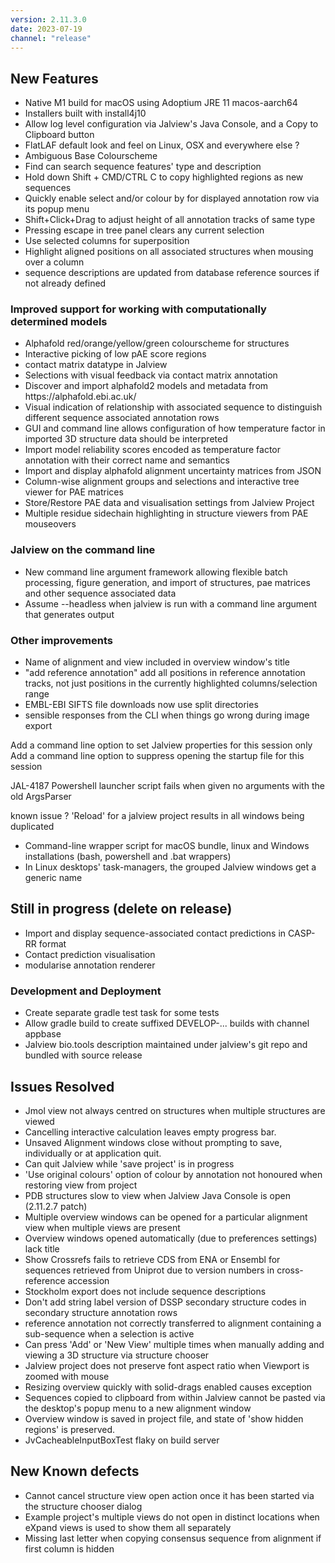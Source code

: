 ```yaml
---
version: 2.11.3.0
date: 2023-07-19
channel: "release"
---
```


## New Features
- <!-- JAL-4064 --> Native M1 build for macOS using Adoptium JRE 11 macos-aarch64
- <!-- JAL-4054 --> Installers built with install4j10
- <!-- JAL-3676 --> Allow log level configuration via Jalview's Java Console, and a Copy to Clipboard button
- <!-- JAL-3416 --> FlatLAF default look and feel on Linux, OSX and everywhere else ?

- <!-- JAL-4019 --> Ambiguous Base Colourscheme
- <!-- JAL-4061 --> Find can search sequence features' type and description
- <!-- JAL-4062 --> Hold down Shift + CMD/CTRL C to copy highlighted regions as new sequences
- <!-- JAL-1556 --> Quickly enable select and/or colour by for displayed annotation row via its popup menu
- <!-- JAL-4094 --> Shift+Click+Drag to adjust height of all annotation tracks of same type
- <!-- JAL-4190 --> Pressing escape in tree panel clears any current selection

- <!-- JAL-4089 --> Use selected columns for superposition
- <!-- JAL-4086 --> Highlight aligned positions on all associated structures when mousing over a column

- <!-- JAL-4221 --> sequence descriptions are updated from database reference sources if not already defined


### Improved support for working with computationally determined models

- <!-- JAL-3895 --> Alphafold red/orange/yellow/green colourscheme for structures
- <!-- JAL-4095 --> Interactive picking of low pAE score regions
- <!-- JAL-4027 --> contact matrix datatype in Jalview
- <!-- JAL-4033 --> Selections with visual feedback via contact matrix annotation

- <!-- JAL-3855 --> Discover and import alphafold2 models and metadata from https://alphafold.ebi.ac.uk/

- <!-- JAL-4091 --> Visual indication of relationship with associated sequence to distinguish different sequence associated annotation rows
- <!-- JAL-4123 --> GUI and command line allows configuration of how temperature factor in imported 3D structure data should be interpreted
- <!-- JAL-3914 --> Import model reliability scores encoded as temperature factor annotation with their correct name and semantics
- <!-- JAL-3858 --> Import and display alphafold alignment uncertainty matrices from JSON
- <!-- JAL-4134,JAL-4158 --> Column-wise alignment groups and selections and interactive tree viewer for PAE matrices
- <!-- JAL-4124 --> Store/Restore PAE data and visualisation settings from Jalview Project
- <!-- JAL-4083 --> Multiple residue sidechain highlighting in structure viewers from PAE mouseovers


### Jalview on the command line

- <!-- JAL-4160,JAL-629 --> New command line argument framework allowing flexible batch processing, figure generation, and import of structures, pae matrices and other sequence associated data
- <!-- JAL-4121 --> Assume --headless when jalview is run with a command line argument that generates output

### Other improvements

- <!-- JAL-3119 --> Name of alignment and view included in overview window's title
- <!-- JAL-4213 --> "add reference annotation" add all positions in reference annotation tracks, not just positions in the currently highlighted columns/selection range
- <!-- JAL-4119 --> EMBL-EBI SIFTS file downloads now use split directories

- <!-- JAL-4195,JAL-4194,JAL-4193 --> sensible responses from the CLI when things go wrong during image export
Add a command line option to set Jalview properties for this session only
Add a command line option to suppress opening the startup file for this session


JAL-4187	 Powershell launcher script fails when given no arguments with the old ArgsParser

known issue ? <!-- JAL-4127	--> 'Reload' for a jalview project results in all windows being duplicated


- <!-- JAL-3830 --> Command-line wrapper script for macOS bundle, linux and Windows installations (bash, powershell and .bat wrappers)
- <!-- JAL-3820 --> In Linux desktops' task-managers, the grouped Jalview windows get a generic name

## Still in progress (delete on release)

- <!-- JAL-2382 --> Import and display sequence-associated contact predictions in CASP-RR format
- <!-- JAL-2349 --> Contact prediction visualisation
- <!-- JAL-2348 --> modularise annotation renderer

### Development and Deployment

- <!-- JAL-4167 --> Create separate gradle test task for some tests
- <!-- JAL-4111 --> Allow gradle build to create suffixed DEVELOP-... builds with channel appbase
- <!-- JAL-4243 --> Jalview bio.tools description maintained under jalview's git repo and bundled with source release

## Issues Resolved
- <!-- JAL-2961 --> Jmol view not always centred on structures when multiple structures are viewed
- <!-- JAL-3776 --> Cancelling interactive calculation leaves empty progress bar.
- <!-- JAL-3772 --> Unsaved Alignment windows close without prompting to save, individually or at application quit.
- <!-- JAL-1988 --> Can quit Jalview while 'save project' is in progress
- <!-- JAL-4126 --> 'Use original colours' option of colour by annotation not honoured when restoring view from project
- <!-- JAL-4116 --> PDB structures slow to view when Jalview Java Console is open (2.11.2.7 patch)
- <!-- JAL-3784 --> Multiple overview windows can be opened for a particular alignment view when multiple views are present
- <!-- JAL-3785 --> Overview windows opened automatically (due to preferences settings) lack title
- <!-- JAL-2353 --> Show Crossrefs fails to retrieve CDS from ENA or Ensembl for sequences retrieved from Uniprot due to version numbers in cross-reference accession
- <!-- JAL-4184 --> Stockholm export does not include sequence descriptions
- <!-- JAL-4075 --> Don't add string label version of DSSP secondary structure codes in secondary structure annotation rows
- <!-- JAL-4182 --> reference annotation not correctly transferred to alignment containing a sub-sequence when a selection is active
- <!-- JAL-4177 --> Can press 'Add' or 'New View' multiple times when manually adding and viewing a 3D structure via structure chooser
- <!-- JAL-4133 --> Jalview project does not preserve font aspect ratio when Viewport is zoomed with mouse
- <!-- JAL-4128 --> Resizing overview quickly with solid-drags enabled causes exception
- <!-- JAL-4150 --> Sequences copied to clipboard from within Jalview cannot be pasted via the desktop's popup menu to a new alignment window
- <!-- JAL-2528, JAL-1713 --> Overview window is saved in project file, and state of 'show hidden regions' is preserved.
- <!-- JAL-4153 --> JvCacheableInputBoxTest flaky on build server

## New Known defects
- <!-- JAL-4178 --> Cannot cancel structure view open action once it has been started via the structure chooser dialog
- <!-- JAL-4142 --> Example project's multiple views do not open in distinct locations when eXpand views is used to show them all separately
- <!-- JAL-4165 --> Missing last letter when copying consensus sequence from alignment if first column is hidden




